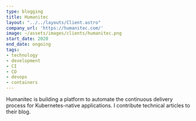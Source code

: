```yaml
---
type: blogging
title: Humanitec
layout: "../../layouts/Client.astro"
company_url: 'https://humanitec.com/'
image: ~/assets/images/clients/humanitec.png
start_date: 2020
end_date: ongoing
tags:
- technology
- development
- CI
- CD
- devops
- containers
---
```


Humanitec is building a platform to automate the continuous delivery process for Kubernetes-native applications. I contribute technical articles to their blog.

